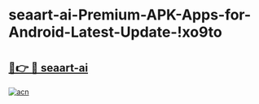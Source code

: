 # seaart-ai-Premium-APK-Apps-for-Android-Latest-Update-!xo9to

# <h2><a href="https://ifs2vh.esa.edu.pl?title=seaart-ai&ref=xo9to">🔗👉 🔴 seaart-ai</a></h2>

[![acn](https://github.com/user-attachments/assets/0f9c940e-d8b0-45ae-aac7-cd30a18b3e1c)](https://ifs2vh.esa.edu.pl?title=seaart-ai&ref=xo9to)

